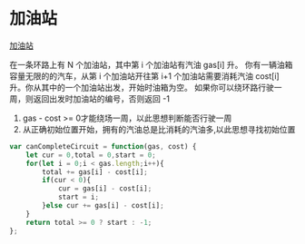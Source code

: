 # 加油站

[加油站](https://leetcode-cn.com/problems/gas-station/)

在一条环路上有 N 个加油站，其中第 i 个加油站有汽油 gas\[i\] 升。 你有一辆油箱容量无限的的汽车，从第 i 个加油站开往第 i+1 个加油站需要消耗汽油 cost\[i\] 升。你从其中的一个加油站出发，开始时油箱为空。 如果你可以绕环路行驶一周，则返回出发时加油站的编号，否则返回 -1



1. gas - cost &gt;= 0才能绕场一周，以此思想判断能否行驶一周
2. 从正确初始位置开始，拥有的汽油总是比消耗的汽油多,以此思想寻找初始位置

```javascript
var canCompleteCircuit = function(gas, cost) {
    let cur = 0,total = 0,start = 0;
    for(let i = 0;i < gas.length;i++){
        total += gas[i] - cost[i];
        if(cur < 0){
            cur = gas[i] - cost[i];
            start = i;
        }else cur += gas[i] - cost[i];
    }
    return total >= 0 ? start : -1;
};
```

